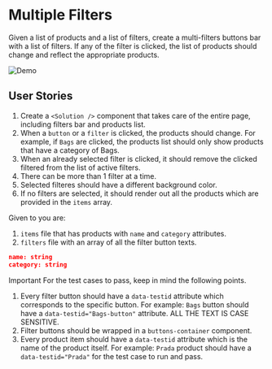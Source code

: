 # Multiple Filters

Given a list of products and a list of filters, create a multi-filters buttons bar with a list of filters. If any of the filter is clicked, the list of products should change and reflect the appropriate products.

![Demo](https://res.cloudinary.com/algochurn/image/upload/v1677225042/assets/ezgifcomvideotogifgif-f88d6f4739.gif)

## User Stories

1. Create a ```<Solution />``` component that takes care of the entire page, including filters bar and products list.
2. When a ```button``` or a ```filter``` is clicked, the products should change. For example, if ```Bags``` are clicked, the products list should only show products that have a category of Bags.
3. When an already selected filter is clicked, it should remove the clicked filtered from the list of active filters.
4. There can be more than 1 filter at a time.
5. Selected filteres should have a different background color.
6. If no filters are selected, it should render out all the products which are provided in the ```items``` array.

Given to you are:

1. ```items``` file that has products with ```name``` and ```category``` attributes.
2. ```filters``` file with an array of all the filter button texts.

```json
name: string
category: string
```

Important
For the test cases to pass, keep in mind the following points.

1. Every filter button should have a ```data-testid``` attribute which corresponds to the specific button. For example: ```Bags``` button should have a ```data-testid="Bags-button"``` attribute. ALL THE TEXT IS CASE SENSITIVE.
2. Filter buttons should be wrapped in a ```buttons-container``` component.
3. Every product item should have a ```data-testid``` attribute which is the name of the product itself. For example: ```Prada``` product should have a ```data-testid="Prada"``` for the test case to run and pass.

